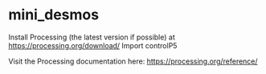 # mini_desmos
Install Processing (the latest version if possible) at https://processing.org/download/
Import controlP5

Visit the Processing documentation here: https://processing.org/reference/ 
